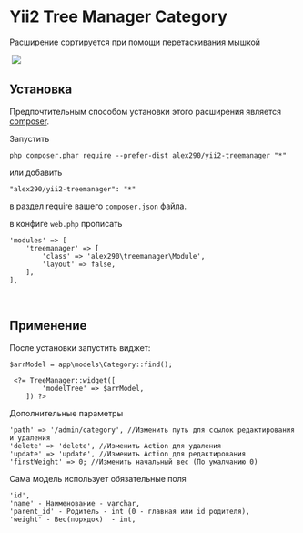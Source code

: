 Yii2 Tree Manager Category
==========================

Расширение сортируется при помощи перетаскивания мышкой

 ![](https://raw.githubusercontent.com/alex290/yii2-treemanager/master/scr/img/demo.jpg)

Установка
---------

Предпочтительным способом установки этого расширения является
[composer](http://getcomposer.org/download/).

Запустить

~~~~~~~~~~~~~~~~~~~~~~~~~~~~~~~~~~~~~~~~~~~~~~~~~~~~~~~~~~~~~~~~~~~~~~~~~~~~~~~~
php composer.phar require --prefer-dist alex290/yii2-treemanager "*"
~~~~~~~~~~~~~~~~~~~~~~~~~~~~~~~~~~~~~~~~~~~~~~~~~~~~~~~~~~~~~~~~~~~~~~~~~~~~~~~~

или добавить

~~~~~~~~~~~~~~~~~~~~~~~~~~~~~~~~~~~~~~~~~~~~~~~~~~~~~~~~~~~~~~~~~~~~~~~~~~~~~~~~
"alex290/yii2-treemanager": "*"
~~~~~~~~~~~~~~~~~~~~~~~~~~~~~~~~~~~~~~~~~~~~~~~~~~~~~~~~~~~~~~~~~~~~~~~~~~~~~~~~

в раздел require вашего `composer.json` файла.

в конфиге `web.php` прописать

	'modules' => [
        'treemanager' => [
            'class' => 'alex290\treemanager\Module',
            'layout' => false,
        ],
    ],

 

Применение
----------

После установки запустить виджет:

	$arrModel = app\models\Category::find();

	 <?= TreeManager::widget([
            'modelTree' => $arrModel, 
        ]) ?>

Дополнительные параметры

    'path' => '/admin/category', //Изменить путь для ссылок редактирования и удаления
    'delete' => 'delete', //Изменить Action для удаления
    'update' => 'update', //Изменить Action для редактирования
    'firstWeight' => 0; //Изменить начальный вес (По умалчанию 0)


Сама модель использует обязательные поля

	'id',
	'name' - Наименование - varchar,
	'parent_id' - Родитель - int (0 - главная или id родителя),
	'weight' - Вес(порядок)  - int,
